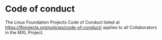 <!-- SPDX-FileCopyrightText: 2025 Contributors to the Media eXchange Layer project https://github.com/dmf-mxl/mxl/contributors.md -->
<!-- SPDX-License-Identifier: Apache-2.0 -->

# Code of conduct

The Linux Foundation Projects Code of Conduct listed at <https://lfprojects.org/policies/code-of-conduct/> applies to all Collaborators in the MXL Project.
